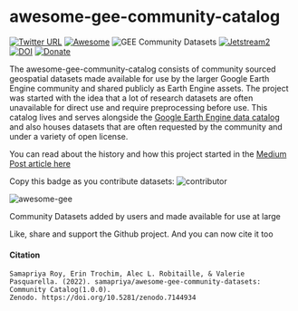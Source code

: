 # awesome-gee-community-catalog

[![Twitter URL](https://img.shields.io/twitter/follow/samapriyaroy?style=social)](https://twitter.com/intent/follow?screen_name=samapriyaroy)
[![Awesome](https://cdn.rawgit.com/sindresorhus/awesome/d7305f38d29fed78fa85652e3a63e154dd8e8829/media/badge.svg)](https://github.com/sindresorhus/awesome)
![GEE Community Datasets](https://img.shields.io/endpoint?url=https://gist.githubusercontent.com/samapriya/34bc0c1280d475d3a69e3b60a706226e/raw/community.json)
[![Jetstream2](https://img.shields.io/badge/Supported%20by-Jetstream2-brightgreen)](https://jetstream-cloud.org/)
[![DOI](https://zenodo.org/badge/DOI/10.5281/zenodo.7144934.svg)](https://doi.org/10.5281/zenodo.7144934)
[![Donate](https://img.shields.io/badge/Donate-Buy%20me%20a%20Chai-teal)](https://www.buymeacoffee.com/samapriya)


The awesome-gee-community-catalog consists of community sourced geospatial datasets made available for use by the larger Google Earth Engine community and shared publicly as Earth Engine assets. The project was started with the idea that a lot of research datasets are often unavailable for direct use and require preprocessing before use. This catalog lives and serves alongside the [Google Earth Engine data catalog](https://developers.google.com/earth-engine/datasets/catalog) and also houses datasets that are often requested by the community and under a variety of open license.

You can read about the history and how this project started in the [Medium Post article here](https://medium.com/geospatial-processing-at-scale/community-datasets-data-commons-in-google-earth-engine-8585d8baef1f)

Copy this badge as you contribute datasets: ![contributor](https://img.shields.io/badge/gee--awesome--datasets-data%20commons%20contributor-green)

![awesome-gee](https://user-images.githubusercontent.com/6677629/193480583-8f403475-7325-4b9e-b24d-222b46517512.png)

Community Datasets added by users and made available for use at large

Like, share and support the Github project. And you can now cite it too

#### Citation

```
Samapriya Roy, Erin Trochim, Alec L. Robitaille, & Valerie Pasquarella. (2022). samapriya/awesome-gee-community-datasets: Community Catalog(1.0.0).
Zenodo. https://doi.org/10.5281/zenodo.7144934
```
